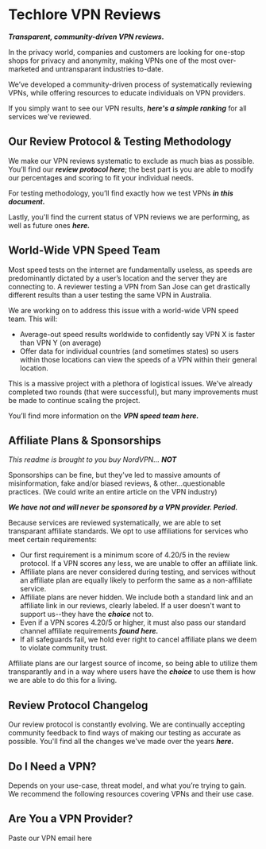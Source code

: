 # Techlore VPN Reviews
***Transparent, community-driven VPN reviews.***

In the privacy world, companies and customers are looking for one-stop shops for privacy and anonymity, making VPNs one of the most over-marketed and untransparant industries to-date.

We’ve developed a community-driven process of systematically reviewing VPNs, while offering resources to educate individuals on VPN providers.

If you simply want to see our VPN results, ***here's a simple ranking*** for all services we've reviewed. 

## Our Review Protocol & Testing Methodology
We make our VPN reviews systematic to exclude as much bias as possible. You’ll find our ***review protocol here***; the best part is you are able to modify our percentages and scoring to fit your individual needs.  

For testing methodology, you’ll find exactly how we test VPNs ***in this document.***

Lastly, you'll find the current status of VPN reviews we are performing, as well as future ones ***here.***

## World-Wide VPN Speed Team
Most speed tests on the internet are fundamentally useless, as speeds are predominantly dictated by a user’s location and the server they are connecting to. A reviewer testing a VPN from San Jose can get drastically different results than a user testing the same VPN in Australia.

We are working on to address this issue with a world-wide VPN speed team. This will:
* Average-out speed results worldwide to confidently say VPN X is faster than VPN Y (on average)
* Offer data for individual countries (and sometimes states) so users within those locations can view the speeds of a VPN within their general location. 

This is a massive project with a plethora of logistical issues. We’ve already completed two rounds (that were successful), but many improvements must be made to continue scaling the project.

You’ll find more information on the ***VPN speed team here.***

## Affiliate Plans & Sponsorships
*This readme is brought to you buy NordVPN...* ***NOT***

Sponsorships can be fine, but they've led to massive amounts of misinformation, fake and/or biased reviews, & other...questionable practices. (We could write an entire article on the VPN industry)


***We have not and will never be sponsored by a VPN provider. Period.***


Because services are reviewed systematically, we are able to set transparant affiliate standards. We opt to use affiliations for services who meet certain requirements:
* Our first requirement is a minimum score of 4.20/5 in the review protocol. If a VPN scores any less, we are unable to offer an affiliate link.
* Affiliate plans are never considered during testing, and services without an affiliate plan are equally likely to perform the same as a non-affiliate service.
* Affiliate plans are never hidden. We include both a standard link and an affiliate link in our reviews, clearly labeled. If a user doesn't want to support us--they have the ***choice*** not to. 
* Even if a VPN scores 4.20/5 or higher, it must also pass our standard channel affiliate requirements ***found here.*** 
* If all safeguards fail, we hold ever right to cancel affiliate plans we deem to violate community trust. 

Affiliate plans are our largest source of income, so being able to utilize them transparantly and in a way where users have the ***choice*** to use them is how we are able to do this for a living.

## Review Protocol Changelog
Our review protocol is constantly evolving. We are continually accepting community feedback to find ways of making our testing as accurate as possible. You'll find all the changes we've made over the years ***here.***

## Do I Need a VPN? 
Depends on your use-case, threat model, and what you’re trying to gain. We recommend the following resources covering VPNs and their use case.

## Are You a VPN Provider?
Paste our VPN email here
